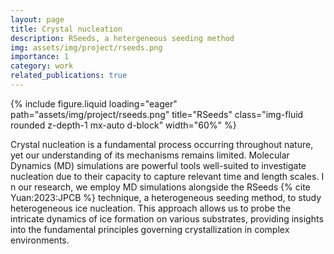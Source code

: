 ```yaml
---
layout: page
title: Crystal nucleation
description: RSeeds, a hetergeneous seeding method
img: assets/img/project/rseeds.png
importance: 1
category: work
related_publications: true
---
```


{% include figure.liquid loading="eager" path="assets/img/project/rseeds.png" title="RSeeds" class="img-fluid rounded z-depth-1 mx-auto d-block" width="60%" %}

Crystal nucleation is a fundamental process occurring throughout nature, yet our understanding of its mechanisms remains limited.
Molecular Dynamics (MD) simulations are powerful tools well-suited to investigate nucleation due to their capacity to capture relevant time and length scales. I
n our research, we employ MD simulations alongside the RSeeds {% cite Yuan:2023:JPCB %} technique, a heterogeneous seeding method, to study heterogeneous ice nucleation.
This approach allows us to probe the intricate dynamics of ice formation on various substrates, providing insights into the fundamental principles governing crystallization in complex environments.
